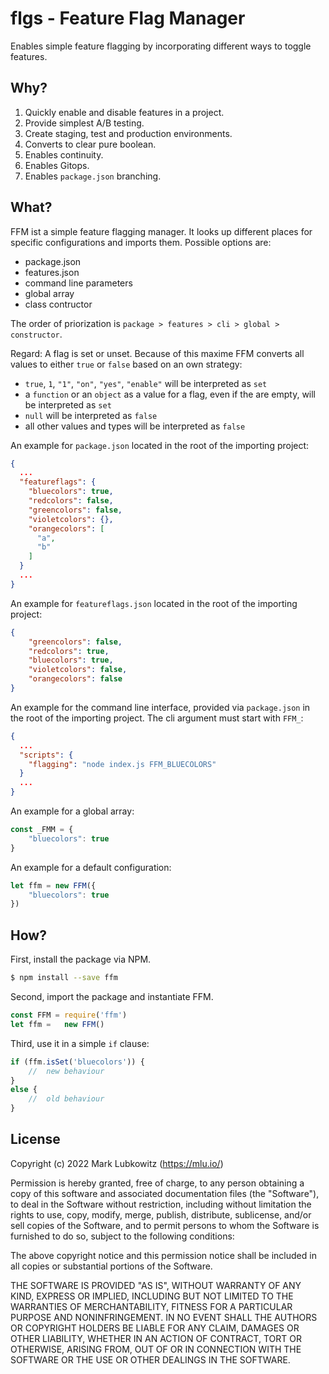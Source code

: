 # flgs - Feature Flag Manager

Enables simple feature flagging by incorporating different ways to toggle features.

## Why?

1. Quickly enable and disable features in a project.
2. Provide simplest A/B testing.
3. Create staging, test and production environments.
4. Converts to clear pure boolean.
5. Enables continuity.
6. Enables Gitops.
7. Enables `package.json` branching.

## What?

FFM ist a simple feature flagging manager. It looks up different places for specific configurations and imports them. Possible options are:

* package.json
* features.json
* command line parameters
* global array
* class contructor

The order of priorization is `package > features > cli > global > constructor`.

Regard: A flag is set or unset. Because of this maxime FFM converts all values to either `true` or `false` based on an own strategy:

* `true`, `1`, `"1"`, `"on"`, `"yes"`, `"enable"` will be interpreted as `set`
* a `function` or an `object` as a value for a flag, even if the are empty, will be interpreted as `set`
* `null` will be interpreted as `false`
* all other values and types will be interpreted as `false`

An example for `package.json` located in the root of the importing project:

```json
{
  ...
  "featureflags": {
    "bluecolors": true,
    "redcolors": false,
    "greencolors": false,
    "violetcolors": {},
    "orangecolors": [
      "a",
      "b"
    ]
  }
  ...
}
```

An example for `featureflags.json` located in the root of the importing project:

```json
{
    "greencolors": false,
    "redcolors": true,
    "bluecolors": true,
    "violetcolors": false,
    "orangecolors": false
}
```

An example for the command line interface, provided via `package.json` in the root of the importing project. The cli argument must start with `FFM_`:

```json
{
  ...
  "scripts": {
    "flagging": "node index.js FFM_BLUECOLORS"
  }
  ...
}
```

An example for a global array:

```js
const _FMM = {
    "bluecolors": true
}
```

An example for a default configuration:

```js
let ffm = new FFM({
    "bluecolors": true
})
```

## How?

First, install the package via NPM.

```sh
$ npm install --save ffm
```

Second, import the package and instantiate FFM.

```js
const FFM = require('ffm')
let ffm =   new FFM()
```

Third, use it in a simple `if` clause:

```js
if (ffm.isSet('bluecolors')) {
    //  new behaviour
}
else {
    //  old behaviour
}
```


License
-------

Copyright (c) 2022 Mark Lubkowitz (https://mlu.io/)

Permission is hereby granted, free of charge, to any person obtaining
a copy of this software and associated documentation files (the
"Software"), to deal in the Software without restriction, including
without limitation the rights to use, copy, modify, merge, publish,
distribute, sublicense, and/or sell copies of the Software, and to
permit persons to whom the Software is furnished to do so, subject to
the following conditions:

The above copyright notice and this permission notice shall be included
in all copies or substantial portions of the Software.

THE SOFTWARE IS PROVIDED "AS IS", WITHOUT WARRANTY OF ANY KIND,
EXPRESS OR IMPLIED, INCLUDING BUT NOT LIMITED TO THE WARRANTIES OF
MERCHANTABILITY, FITNESS FOR A PARTICULAR PURPOSE AND NONINFRINGEMENT.
IN NO EVENT SHALL THE AUTHORS OR COPYRIGHT HOLDERS BE LIABLE FOR ANY
CLAIM, DAMAGES OR OTHER LIABILITY, WHETHER IN AN ACTION OF CONTRACT,
TORT OR OTHERWISE, ARISING FROM, OUT OF OR IN CONNECTION WITH THE
SOFTWARE OR THE USE OR OTHER DEALINGS IN THE SOFTWARE.
